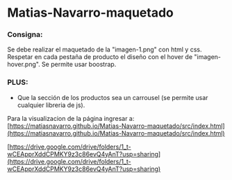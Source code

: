 # Matias-Navarro-maquetado

### Consigna:

Se debe realizar el maquetado de la "imagen-1.png" con html y css.
Respetar en cada pestaña de producto el diseño con el hover de "imagen-hover.png".
Se permite usar boostrap.

### PLUS:
- Que la sección de los productos sea un carrousel (se permite usar cualquier libreria de js).

Para la visualizacion de la página ingresar a:
[https://matiasnavarro.github.io/Matias-Navarro-maquetado/src/index.html](https://matiasnavarro.github.io/Matias-Navarro-maquetado/src/index.html)

[https://drive.google.com/drive/folders/1_t-wCEApprXddCPMKY9z3c86evQ4yAnT?usp=sharing](https://drive.google.com/drive/folders/1_t-wCEApprXddCPMKY9z3c86evQ4yAnT?usp=sharing)
